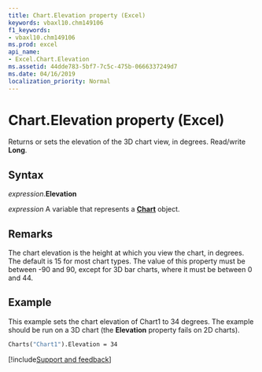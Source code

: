 ```yaml
---
title: Chart.Elevation property (Excel)
keywords: vbaxl10.chm149106
f1_keywords:
- vbaxl10.chm149106
ms.prod: excel
api_name:
- Excel.Chart.Elevation
ms.assetid: 44dde783-5bf7-7c5c-475b-0666337249d7
ms.date: 04/16/2019
localization_priority: Normal
---
```



# Chart.Elevation property (Excel)

Returns or sets the elevation of the 3D chart view, in degrees. Read/write **Long**.


## Syntax

_expression_.**Elevation**

_expression_ A variable that represents a **[Chart](Excel.Chart(object).md)** object.


## Remarks

The chart elevation is the height at which you view the chart, in degrees. The default is 15 for most chart types. The value of this property must be between -90 and 90, except for 3D bar charts, where it must be between 0 and 44.


## Example

This example sets the chart elevation of Chart1 to 34 degrees. The example should be run on a 3D chart (the **Elevation** property fails on 2D charts).

```vb
Charts("Chart1").Elevation = 34
```




[!include[Support and feedback](~/includes/feedback-boilerplate.md)]